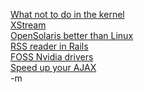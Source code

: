 <a href="http://www.linuxjournal.com/article/8110">What not to do in the kernel</a><br/>
<a href="http://xstream.codehaus.org/manual-tweaking-output.html">XStream</a><br/>
<a href="http://www.computerworlduk.com/technology/mobile-wireless/mobile-wireless/news-analysis/index.cfm?articleid=743">OpenSolaris better than Linux</a><br/>
<a href="http://blog.thembid.com/index.php/2007/09/04/create-a-simple-rss-reader-with-ruby-on-rails/">RSS reader in Rails</a><br/>
<a href="http://www.linux.com/feature/118833">FOSS Nvidia drivers</a><br/>
<a href="http://www.ibm.com/developerworks/web/library/wa-aj-speed.html">Speed up your AJAX</a><br/>
-m